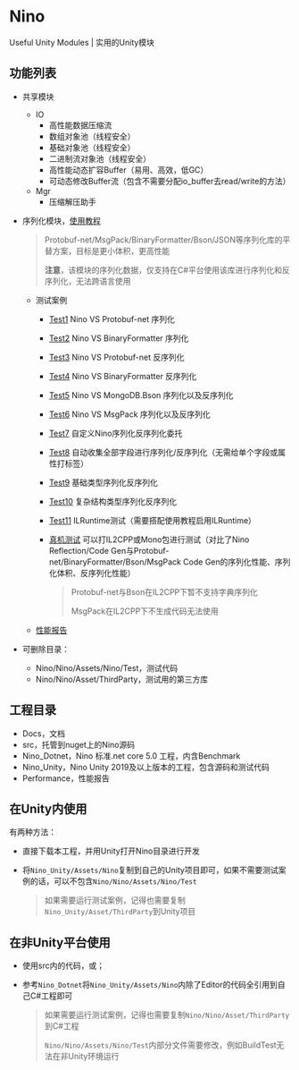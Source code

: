 # Nino
Useful Unity Modules | 实用的Unity模块


## 功能列表

- 共享模块
  
  - IO
    - 高性能数据压缩流
    - 数组对象池（线程安全）
    - 基础对象池（线程安全）
    - 二进制流对象池（线程安全）
    - 高性能动态扩容Buffer（易用、高效，低GC）
    - 可动态修改Buffer流（包含不需要分配io_buffer去read/write的方法）
  - Mgr
    - 压缩解压助手
  
- 序列化模块，[使用教程](Docs/Serialization.md)

  > Protobuf-net/MsgPack/BinaryFormatter/Bson/JSON等序列化库的平替方案，目标是更小体积，更高性能
  >
  > **注意**，该模块的序列化数据，仅支持在C#平台使用该库进行序列化和反序列化，无法跨语言使用
  - 测试案例
    - [Test1](Nino_Unity/Assets/Nino/Test/Editor/Serialization/Test1.cs) Nino VS Protobuf-net 序列化
  
    - [Test2](Nino_Unity/Assets/Nino/Test/Editor/Serialization/Test2.cs) Nino VS BinaryFormatter 序列化
  
    - [Test3](Nino_Unity/Assets/Nino/Test/Editor/Serialization/Test3.cs) Nino VS Protobuf-net 反序列化
  
    - [Test4](Nino_Unity/Assets/Nino/Test/Editor/Serialization/Test4.cs) Nino VS BinaryFormatter 反序列化
  
    - [Test5](Nino_Unity/Assets/Nino/Test/Editor/Serialization/Test5.cs) Nino VS MongoDB.Bson 序列化以及反序列化
  
    - [Test6](Nino_Unity/Assets/Nino/Test/Editor/Serialization/Test6.cs) Nino VS MsgPack 序列化以及反序列化
  
    - [Test7](Nino_Unity/Assets/Nino/Test/Editor/Serialization/Test7.cs) 自定义Nino序列化反序列化委托
  
    - [Test8](Nino_Unity/Assets/Nino/Test/Editor/Serialization/Test8.cs) 自动收集全部字段进行序列化/反序列化（无需给单个字段或属性打标签）
  
    - [Test9](Nino_Unity/Assets/Nino/Test/Editor/Serialization/Test9.cs) 基础类型序列化反序列化
  
    - [Test10](Nino_Unity/Assets/Nino/Test/Editor/Serialization/Test10.cs) 复杂结构类型序列化反序列化
    
    - [Test11](Nino_Unity/Assets/Nino/Test/Editor/Serialization/Test11.cs) ILRuntime测试（需要搭配使用教程启用ILRuntime）
    
    - [真机测试](Nino_Unity/Assets/Nino/Test/BuildTest.cs) 可以打IL2CPP或Mono包进行测试（对比了Nino Reflection/Code Gen与Protobuf-net/BinaryFormatter/Bson/MsgPack Code Gen的序列化性能、序列化体积、反序列化性能）
    
      > Protobuf-net与Bson在IL2CPP下暂不支持字典序列化
      >
      > MsgPack在IL2CPP下不生成代码无法使用
    
  - [性能报告](Performance/Serialization.md)
  
- 可删除目录：
  - Nino/Nino/Assets/Nino/Test，测试代码
  - Nino/Nino/Asset/ThirdParty，测试用的第三方库



## 工程目录

- Docs，文档
- src，托管到nuget上的Nino源码
- Nino_Dotnet，Nino 标准.net core 5.0 工程，内含Benchmark
- Nino_Unity，Nino Unity 2019及以上版本的工程，包含源码和测试代码
- Performance，性能报告





## 在Unity内使用

有两种方法：

- 直接下载本工程，并用Unity打开Nino目录进行开发

- 将```Nino_Unity/Assets/Nino```复制到自己的Unity项目即可，如果不需要测试案例的话，可以不包含```Nino/Nino/Assets/Nino/Test```

  > 如果需要运行测试案例，记得也需要复制```Nino_Unity/Asset/ThirdParty```到Unity项目



## 在非Unity平台使用

- 使用src内的代码，或；

- 参考```Nino_Dotnet```将```Nino_Unity/Assets/Nino```内除了Editor的代码全引用到自己C#工程即可

  > 如果需要运行测试案例，记得也需要复制```Nino/Nino/Asset/ThirdParty```到C#工程
  >
  > ```Nino/Nino/Assets/Nino/Test```内部分文件需要修改，例如BuildTest无法在非Unity环境运行
